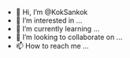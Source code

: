 - 👋 Hi, I’m @KokSankok
- 👀 I’m interested in ...
- 🌱 I’m currently learning ...
- 💞️ I’m looking to collaborate on ...
- 📫 How to reach me ...

<!---
KokSankok/KokSankok is a ✨ special ✨ repository because its `README.md` (this file) appears on your GitHub profile.
You can click the Preview link to take a look at your changes.
--->
